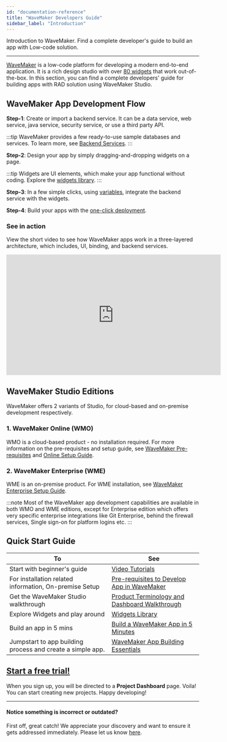 ```yaml
---
id: "documentation-reference"
title: "WaveMaker Developers Guide"
sidebar_label: "Introduction"
---
```

Introduction to WaveMaker. Find a complete developer's guide to build an app with Low-code solution.

---
[WaveMaker](https://www.wavemaker.com/) is a low-code platform for developing a modern end-to-end application. It is a rich design studio with over [80 widgets](/learn/app-development/widgets/widget-library) that work out-of-the-box. In this section, you can find a complete developers' guide for building apps with RAD solution using WaveMaker Studio.

## WaveMaker App Development Flow 

**Step-1**: Create or import a backend service. It can be a data service, web service, java service, security service, or use a third party API.  

:::tip
WaveMaker provides a few ready-to-use sample databases and services. To learn more, see [Backend Services](/learn/app-development/services/creating-backend-services).
:::

**Step-2**: Design your app by simply dragging-and-dropping widgets on a page. 

:::tip
Widgets are UI elements, which make your app functional without coding. Explore the [widgets library](/learn/app-development/widgets/widget-library). 
:::

**Step-3**: In a few simple clicks, using [variables](/learn/app-development/variables/variables), integrate the backend service with the widgets. 

**Step-4**: Build your apps with the [one-click deployment](/learn/app-development/deployment/one-click-deployment/). 

### See in action 

View the short video to see how WaveMaker apps work in a three-layered architecture, which includes, UI, binding, and backend services.  

<iframe width="560" height="315" src="https://www.youtube.com/embed/videoseries?list=PLNlIJ337WpsjTAfNsPE-16_jaNEEJW-5L" frameborder="0" allow="autoplay; encrypted-media" allowfullscreen="allowfullscreen"></iframe>

## WaveMaker Studio Editions
WaveMaker offers 2 variants of Studio, for cloud-based and on-premise development respectively.
### 1. WaveMaker Online (WMO)
WMO is a cloud-based product - no installation required. For more information on the pre-requisites and setup guide, see [WaveMaker Pre-requisites](/learn/app-development/wavemaker-overview/pre-requisites) and [Online Setup Guide](/learn/wmo-setup).

### 2. WaveMaker Enterprise (WME)
WME is an on-premise product. For WME installation, see [WaveMaker Enterprise Setup Guide](/learn/installation/wavemaker-enterprise-setup-guide).

:::note
Most of the WaveMaker app development capabilities are available in both WMO and WME editions, except for Enterprise edition which offers very specific enterprise integrations like Git Enterprise, behind the firewall services, Single sign-on for platform logins etc.
:::

## Quick Start Guide

|To | See |
|----|----|
|Start with beginner's guide | [Video Tutorials](/learn/tutorials) |
|For installation related information, On-premise Setup |[Pre-requisites to Develop App in WaveMaker](/learn/app-development/wavemaker-overview/pre-requisites)|
|Get the WaveMaker Studio walkthrough |[Product Terminology and Dashboard Walkthrough](/learn/app-development/wavemaker-overview/product-walkthrough)|
|Explore Widgets and play around|[Widgets Library](/learn/app-development/widgets/widget-library)|
|Build an app in 5 mins | [Build a WaveMaker App in 5 Minutes](https://www.youtube.com/watch?list=PLNlIJ337WpshRs-8eCubDm2vilhsloiqs&v=tLjGGJbrZ2Q)|
|Jumpstart to app building process and create a simple app.|[WaveMaker App Building Essentials](/learn/jump-start/jump-start-app-essentials/)|


## [Start a free trial!](https://www.wavemaker.com/get-started/)
When you sign up, you will be directed to a **Project Dashboard** page. Voila! You can start creating new projects. Happy developing! 

---
#### Notice something is incorrect or outdated?
First off, great catch! We appreciate your discovery and want to ensure it gets addressed immediately. Please let us know [here](https://github.com/wavemaker/docs/issues/new).
